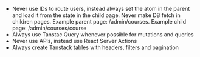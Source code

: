 - Never use IDs to route users, instead always set the atom in the parent and load it from the state in the child page. Never make DB fetch in children pages. Example parent page: /admin/courses. Example child page: /admin/courses/course
- Always use Tanstac Query whenever possible for mutations and queries
- Never use APIs, instead use React Server Actions
- Always create Tanstack tables with headers, filters and pagination
